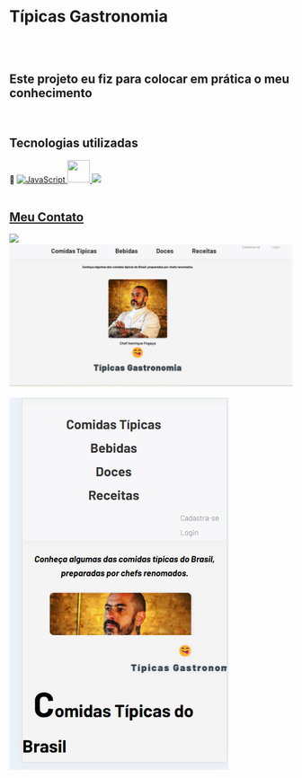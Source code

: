 <h1>Típicas Gastronomia</h1>
<br>
<br>
<p><h2>Este projeto eu fiz para colocar em prática o meu conhecimento</h2></p>
<br>
<h2>Tecnologias utilizadas</h2>🚀
<a href="https://developer.mozilla.org/en-US/docs/Web/JavaScript" target="_blank" rel="noreferrer"> 
    <img src="icons/javascript.svg" alt="JavaScript" width="40" height="40"> 
    <a href="https://www.w3schools.com/css/" target="_blank" rel="noreferrer"> 
    <img src="	https://img.shields.io/badge/CSS-239120?&style=for-the-badge&logo=css3&logoColor=white" width="40" height="40" </a> 
      <a href="https://www.w3.org/html/" target="_blank" rel="noreferrer"> 
    <img src="	https://img.shields.io/badge/HTML-239120?style=for-the-badge&logo=html5&logoColor=white">
    <br>
    <br>
    <h2>Meu Contato</h2>
          <img src ="https://img.shields.io/badge/LinkedIn-0077B5?style=for-the-badge&logo=linkedin&logoColor=white">

<img src ="https://github.com/jardelMessias39/comida-tipica-brasil/blob/main/tipicas/imagem%20disktop.png?raw=true"/>
<br>
<br>
<img src ="https://github.com/jardelMessias39/comida-tipica-brasil/blob/main/tipicas/imagem%20mobile.png?raw=true"/>
